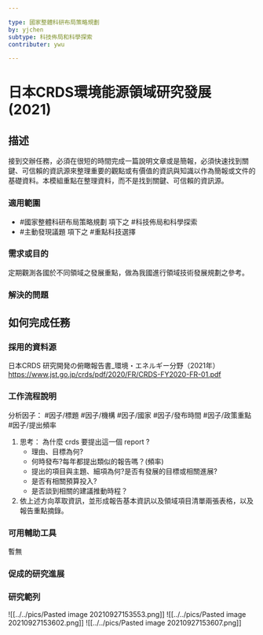 ```yaml
---

type: 國家整體科研布局策略規劃
by: yjchen
subtype: 科技佈局和科學探索
contributer: ywu

---
```


# 日本CRDS環境能源領域研究發展 (2021)


## 描述
接到交辦任務，必須在很短的時間完成一篇說明文章或是簡報，必須快速找到關鍵、可信賴的資訊源來整理重要的觀點或有價值的資訊與知識以作為簡報或文件的基礎資料。本模組重點在整理資料，而不是找到關鍵、可信賴的資訊源。

### 適用範圍
- #國家整體科研布局策略規劃  項下之 #科技佈局和科學探索  
- #主動發現議題 項下之 #重點科技選擇 

### 需求或目的
定期觀測各國於不同領域之發展重點，做為我國進行領域技術發展規劃之參考。

### 解決的問題


## 如何完成任務
### 採用的資料源
日本CRDS
研究開発の俯瞰報告書_環境・エネルギー分野（2021年）
https://www.jst.go.jp/crds/pdf/2020/FR/CRDS-FY2020-FR-01.pdf


### 工作流程說明
分析因子： #因子/標題 #因子/機構  #因子/國家 #因子/發布時間 #因子/政策重點 #因子/提出頻率 

1. 思考：
      為什麼 crds 要提出這一個 report ?
	- 理由、目標為何?
	- 何時發布?每年都提出類似的報告嗎？(頻率)
	- 提出的項目與主題、細項為何?是否有發展的目標或相關進展?
    - 是否有相關預算投入?
	- 是否談到相關的建議推動時程？
2. 依上述方向萃取資訊，並形成報告基本資訊以及領域項目清單兩張表格，以及報告重點摘錄。


### 可用輔助工具
暫無

### 促成的研究進展


### 研究範列
![[../../pics/Pasted image 20210927153553.png]]
![[../../pics/Pasted image 20210927153602.png]]
![[../../pics/Pasted image 20210927153607.png]]

